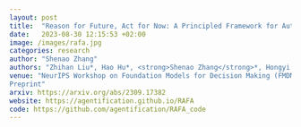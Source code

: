 ```yaml
---
layout: post
title:  "Reason for Future, Act for Now: A Principled Framework for Autonomous LLM Agents with Provable Sample Efficiency"
date:   2023-08-30 12:15:53 +02:00
image: /images/rafa.jpg
categories: research
author: "Shenao Zhang"
authors: "Zhihan Liu*, Hao Hu*, <strong>Shenao Zhang</strong>*, Hongyi Guo, Shuqi Ke, Boyi Liu, Zhaoran Wang"
venue: "NeurIPS Workshop on Foundation Models for Decision Making (FMDM), 2023
Preprint"
arxiv: https://arxiv.org/abs/2309.17382
website: https://agentification.github.io/RAFA
code: https://github.com/agentification/RAFA_code
---
```

